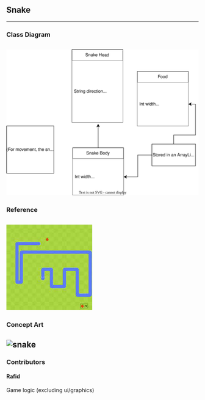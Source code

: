 ## Snake

---
### Class Diagram
![snake class diagram](snakeclassdiagram-rafid.drawio.svg)
---
### Reference
![snake](https://github.com/banananabusiness/project/blob/main/snake/Images/Snake.png)
---
### Concept Art
![snake]()
---




### Contributors
#### Rafid
Game logic (excluding ui/graphics)
